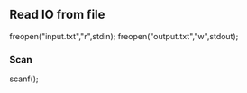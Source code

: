 ## Read IO from file
freopen("input.txt","r",stdin);
freopen("output.txt","w",stdout);
### Scan
scanf();
